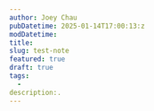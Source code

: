 ```yaml
---
author: Joey Chau
pubDatetime: 2025-01-14T17:00:13:z
modDatetime: 
title: 
slug: test-note
featured: true
draft: true
tags:
  - 
description:.
---
```




